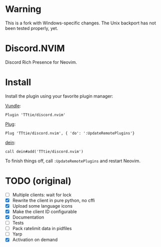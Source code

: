 # Warning
This is a fork with Windows-specific changes. The Unix backport has not been tested properly, yet.

# Discord.NVIM
Discord Rich Presence for Neovim.

# Install
Install the plugin using your favorite plugin manager:

[Vundle](https://github.com/VundleVim/Vundle.vim):
```
Plugin 'TTtie/discord.nvim'
```
[Plug](https://github.com/junegunn/vim-plug):
```
Plug 'TTtie/discord.nvim', { 'do': ':UpdateRemotePlugins'}
```
[dein](https://github.com/Shougo/dein.vim):
```
call dein#add('TTtie/discord.nvim')
```
To finish things off, call `:UpdateRemotePlugins` and restart Neovim.

# TODO (original)
- [ ] Multiple clients: wait for lock
- [X] Rewrite the client in pure python, no cffi
- [X] Upload some language icons
- [X] Make the client ID configurable
- [X] Documentation
- [ ] Tests
- [ ] Pack ratelimit data in pidfiles
- [ ] Yarp
- [X] Activation on demand
